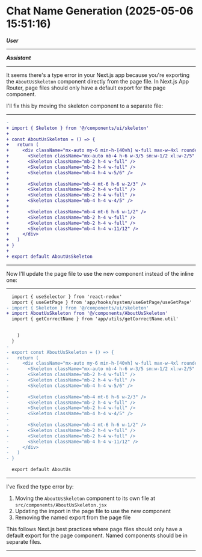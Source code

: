 <!-- Generated by SpecStory -->

# Chat Name Generation (2025-05-06 15:51:16)

_**User**_



---

_**Assistant**_



---

It seems there's a type error in your Next.js app because you're exporting the `AboutUsSkeleton` component directly from the page file. In Next.js App Router, page files should only have a default export for the page component.

I'll fix this by moving the skeleton component to a separate file:

---

```diff
- 
+ import { Skeleton } from '@/components/ui/skeleton'
+ 
+ const AboutUsSkeleton = () => {
+   return (
+     <div className="mx-auto my-6 min-h-[40vh] w-full max-w-4xl rounded-xl bg-neutral-900/75 px-2 py-4 shadow-md shadow-neutral-600 sm:p-4 md:p-6">
+       <Skeleton className="mx-auto mb-4 h-6 w-3/5 sm:w-1/2 xl:w-2/5" />
+       <Skeleton className="mb-2 h-4 w-full" />
+       <Skeleton className="mb-2 h-4 w-full" />
+       <Skeleton className="mb-4 h-4 w-5/6" />
+ 
+       <Skeleton className="mb-4 mt-6 h-6 w-2/3" />
+       <Skeleton className="mb-2 h-4 w-full" />
+       <Skeleton className="mb-2 h-4 w-full" />
+       <Skeleton className="mb-4 h-4 w-4/5" />
+ 
+       <Skeleton className="mb-4 mt-6 h-6 w-1/2" />
+       <Skeleton className="mb-2 h-4 w-full" />
+       <Skeleton className="mb-2 h-4 w-full" />
+       <Skeleton className="mb-4 h-4 w-11/12" />
+     </div>
+   )
+ }
+ 
+ export default AboutUsSkeleton 
```

---

Now I'll update the page file to use the new component instead of the inline one:

---

```diff
  import { useSelector } from 'react-redux'
  import { useGetPage } from 'app/hooks/system/useGetPage/useGetPage'
- import { Skeleton } from '@/components/ui/skeleton'
+ import AboutUsSkeleton from '@/components/AboutUsSkeleton'
  import { getCorrectName } from 'app/utils/getCorrectName.util'
  
```

```diff
    )
  }
- 
- export const AboutUsSkeleton = () => {
-   return (
-     <div className="mx-auto my-6 min-h-[40vh] w-full max-w-4xl rounded-xl bg-neutral-900/75 px-2 py-4 shadow-md shadow-neutral-600 sm:p-4 md:p-6">
-       <Skeleton className="mx-auto mb-4 h-6 w-3/5 sm:w-1/2 xl:w-2/5" />
-       <Skeleton className="mb-2 h-4 w-full" />
-       <Skeleton className="mb-2 h-4 w-full" />
-       <Skeleton className="mb-4 h-4 w-5/6" />
- 
-       <Skeleton className="mb-4 mt-6 h-6 w-2/3" />
-       <Skeleton className="mb-2 h-4 w-full" />
-       <Skeleton className="mb-2 h-4 w-full" />
-       <Skeleton className="mb-4 h-4 w-4/5" />
- 
-       <Skeleton className="mb-4 mt-6 h-6 w-1/2" />
-       <Skeleton className="mb-2 h-4 w-full" />
-       <Skeleton className="mb-2 h-4 w-full" />
-       <Skeleton className="mb-4 h-4 w-11/12" />
-     </div>
-   )
- }
  
  export default AboutUs
```

---

I've fixed the type error by:

1. Moving the `AboutUsSkeleton` component to its own file at `src/components/AboutUsSkeleton.jsx`
2. Updating the import in the page file to use the new component
3. Removing the named export from the page file

This follows Next.js best practices where page files should only have a default export for the page component. Named components should be in separate files.

---

